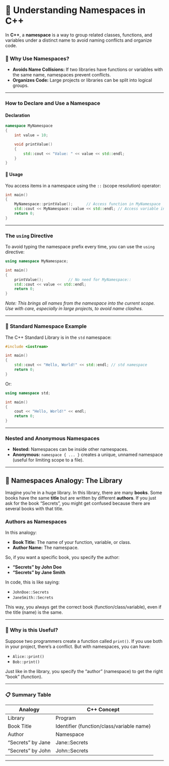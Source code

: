 # 🔧 Understanding Namespaces in C++

In **C++**, a **namespace** is a way to group related classes, functions, and variables under a distinct name to avoid naming conflicts and organize code.

### 📌 Why Use Namespaces?

- **Avoids Name Collisions:** If two libraries have functions or variables with the same name, namespaces prevent conflicts.
- **Organizes Code:** Large projects or libraries can be split into logical groups.

---

### **How to Declare and Use a Namespace**

#### **Declaration**

```cpp
namespace MyNamespace 
{
    int value = 10;

    void printValue() 
    {
        std::cout << "Value: " << value << std::endl;
    }
}
```

#### 🧪 **Usage**

You access items in a namespace using the `::` (scope resolution) operator:

```cpp
int main() 
{
    MyNamespace::printValue();      // Access function in MyNamespace
    std::cout << MyNamespace::value << std::endl; // Access variable in MyNamespace
    return 0;
}
```

---

### **The `using` Directive**

To avoid typing the namespace prefix every time, you can use the `using` directive:

```cpp
using namespace MyNamespace;

int main() 
{
    printValue();           // No need for MyNamespace::
    std::cout << value << std::endl;
    return 0;
}
```
*Note: This brings all names from the namespace into the current scope. Use with care, especially in large projects, to avoid name clashes.*

---

### 🎯 **Standard Namespace Example**

The C++ Standard Library is in the `std` namespace:

```cpp
#include <iostream>

int main() 
{
    std::cout << "Hello, World!" << std::endl; // std namespace
    return 0;
}
```
Or:
```cpp
using namespace std;

int main() 
{
    cout << "Hello, World!" << endl;
    return 0;
}
```

---

### **Nested and Anonymous Namespaces**

- **Nested:** Namespaces can be inside other namespaces.
- **Anonymous:** `namespace { ... }` creates a unique, unnamed namespace (useful for limiting scope to a file).

---

## 🧠 **Namespaces Analogy: The Library**

Imagine you’re in a huge library. In this library, there are many **books**. Some books have the same **title** but are written by different **authors**. If you just ask for the book “Secrets”, you might get confused because there are several books with that title.

### **Authors as Namespaces**

In this analogy:
- **Book Title:** The name of your function, variable, or class.
- **Author Name:** The namespace.

So, if you want a specific book, you specify the author:
- **“Secrets” by John Doe**
- **“Secrets” by Jane Smith**

In code, this is like saying:
- `JohnDoe::Secrets`
- `JaneSmith::Secrets`

This way, you always get the correct book (function/class/variable), even if the title (name) is the same.

---

### 📍 **Why is this Useful?**

Suppose two programmers create a function called `print()`. If you use both in your project, there’s a conflict. But with namespaces, you can have:
- `Alice::print()`
- `Bob::print()`

Just like in the library, you specify the “author” (namespace) to get the right “book” (function).

---

### 📋 **Summary Table**

| Analogy            | C++ Concept   |
|--------------------|--------------|
| Library            | Program      |
| Book Title         | Identifier (function/class/variable name) |
| Author             | Namespace    |
| “Secrets” by Jane  | Jane::Secrets|
| “Secrets” by John  | John::Secrets|

---

